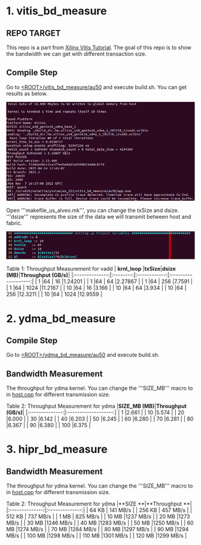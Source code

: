 # 1. vitis_bd_measure

## REPO TARGET
This repo is a part from [Xilinx Vitis Tutorial](https://github.com/Xilinx/Vitis-Tutorials/blob/2022.1/Hardware_Acceleration/Feature_Tutorials/07-using-hbm/3_BW_Explorations.md). The goal of this repo is to show the bandwidth we can get with different transaction size.

## Compile Step
Go to [\<ROOT\>/vitis_bd_measure/au50](vitis_bd_measure/au50) and execute build.sh. You can get results as below.

![](images/init_run.png)

Open '''makefile_us_alveo.mk''', you can change the txSize and dsize. '''dsize''' represents the size of the data we will transmit between host and fabric.

![](images/makefile.png)
  
Table 1: Throughput Measurement for vadd
|  **krnl_loop** |**txSize**|**dsize (MB)**|**Throughput (GB/s)**|
|:--------------:|:--------:|:------------:|:-------------------:|
|  1             |64        | 16           |1.24201              |
|  1             |64        | 64           |2.27867              |
|  1             |64        | 256          |7.7591               |
|  1             |64        | 1024         |11.2187              |
|  10            |64        | 16           |3.166                |
|  10            |64        | 64           |3.934                |
|  10            |64        | 256          |12.3211              |
|  10            |64        | 1024         |12.9559              |


# 2. ydma_bd_measure

## Compile Step

Go to [\<ROOT\>/ydma_bd_measure/au50](ydma_bd_measure/au50/) and execute build.sh.

## Bandwidth Measurement
The throughput for ydma kernel. You can change the '''SIZE_MB''' macro to in [host.cpp](ydma_bd_measure/src/host.cpp) for different transmission size.
 
Table 2: Throughput Measurement for ydma
|**SIZE_MB (MB)**|**Throughput (GB/s)**|
|:--------------:|:-------------------:|
|  1             |2.661                |
|  10            |5.574                |
|  20            |6.000                |
|  30            |6.142                |
|  40            |6.203                |
|  50            |6.245                |
|  60            |6.280                |
|  70            |6.281                |
|  80            |6.367                |
|  90            |6.380                |
|  100           |6.375                |


# 3. hipr_bd_measure

## Bandwidth Measurement
The throughput for ydma kernel. You can change the '''SIZE_MB''' macro to in [host.cpp](ydma_bd_measure/src/host.cpp) for different transmission size.
 
Table 2: Throughput Measurement for ydma
|**SIZE        **|**Throughput  **|
|:--------------:|:--------------:|
|  64 KB         | 141 MB/s       |
|  256 KB        | 457 MB/s       |
|  512 KB        | 737 MB/s       |
|  1 MB          | 825 MB/s       |
|  10 MB         |1237 MB/s       |
|  20 MB         |1273 MB/s       |
|  30 MB         |1246 MB/s       |
|  40 MB         |1283 MB/s       |
|  50 MB         |1250 MB/s       |
|  60 MB         |1274 MB/s       |
|  70 MB         |1284 MB/s       |
|  80 MB         |1297 MB/s       |
|  90 MB         |1294 MB/s       |
|  100 MB        |1298 MB/s       |
|  110 MB        |1301 MB/s       |
|  120 MB        |1299 MB/s       |



